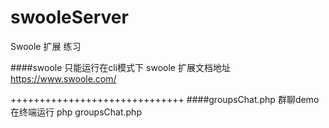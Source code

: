 # swooleServer
Swoole 扩展 练习  

####swoole 只能运行在cli模式下 
swoole   扩展文档地址 https://www.swoole.com/

++++++++++++++++++++++++++++++
####groupsChat.php  群聊demo  
    在终端运行 php groupsChat.php
  
